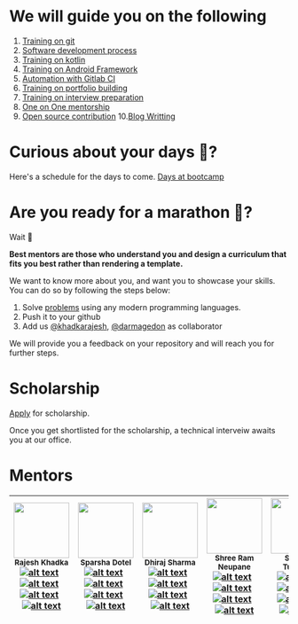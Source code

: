 # We will guide you on the following
1. [Training on git](https://github.com/khadkarajesh/Android-Bootcamp/wiki/Learn-Git)
2. [Software development process](https://github.com/incwell-technology/Android-Bootcamp/wiki/Software-Development-Process)
3. [Training on kotlin](https://github.com/incwell-technology/Android-Bootcamp/wiki/Kotlin)
4. [Training on Android Framework](https://github.com/incwell-technology/Android-Bootcamp/wiki/Android-Application-Development)
5. [Automation with Gitlab CI](https://github.com/incwell-technology/Android-Bootcamp/wiki/Automation-with-Gitlab-CI)
6. [Training on portfolio building](https://github.com/incwell-technology/Android-Bootcamp/wiki/Project-Concept)
7. [Training on interview preparation](https://github.com/incwell-technology/Android-Bootcamp/wiki/Training-on-interview-preparation)
8. [One on One mentorship](https://github.com/incwell-technology/Android-Bootcamp/wiki/one-on-one-mentorship)
9. [Open source contribution](https://github.com/incwell-technology/Android-Bootcamp/wiki/Open-Source-contribution)
10.[Blog Writting](https://github.com/incwell-technology/Android-Bootcamp/wiki/Blog-Writting)

# Curious about your days 🤔?
Here's a schedule for the days to come.
[Days at bootcamp](https://github.com/incwell-technology/Android-Bootcamp/wiki/Days-at-Bootcamp)

# Are you ready for a marathon 🏃?
Wait 👀

**Best mentors are those who understand you and design a curriculum that fits you best rather than rendering a template.**

We want to know more about you, and want you to showcase your skills.
You can do so by following the steps below:

1. Solve [problems](https://github.com/incwell-technology/Android-Bootcamp/wiki/Programming-test) using any modern programming languages.
2. Push it to your github
3. Add us [@khadkarajesh](github.com/khadkarajesh), [@darmagedon](https://github.com/darmagedon) as collaborator

We will provide you a feedback on your repository and will reach you for further steps.

# Scholarship
[Apply](https://docs.google.com/forms/d/e/1FAIpQLSf5kUi9WFWtVynl8ZpIr-1usrfeE240uPs2nT5yNyNSO3EYKQ/viewform?usp=pp_url) for scholarship.

Once you get shortlisted for the scholarship, a technical interveiw awaits you at our office.

# Mentors
| <img src="https://avatars3.githubusercontent.com/u/11496688?v=4" width="100px;"/><br /><sub><b>Rajesh Khadka</b></sub> <br /> [![alt text][1]](https://github.com/khadkarajesh) &nbsp; [![alt text][3]](https://linkedin.com/in/rajeshkhadka) &nbsp; [![alt text][2]](https://medium.com/@rajesh_khadka) &nbsp; [![alt text][4]](https://twitter.com/rajesh_k_khadka)  | <img src="https://media.licdn.com/dms/image/C4E03AQGjNusIZ2S2xg/profile-displayphoto-shrink_800_800/0?e=1555545600&v=beta&t=vnl4ja3aIKxY1WyYwRRBRNjlNFhgaoSZxmblc21bDeY" width="100px;"/><br /><sub><b>Sparsha Dotel</b></sub> <br /> [![alt text][1]](https://github.com/darmagedon) &nbsp; [![alt text][3]](https://www.linkedin.com/in/sparsha-dotel-b3043073/) &nbsp; [![alt text][2]](https://medium.com/@rajesh_khadka) &nbsp; [![alt text][4]](https://twitter.com/rajesh_k_khadka) | <img src="https://avatars3.githubusercontent.com/u/25504619?s=400&v=4" width="100px;"/><br /><sub><b>Dhiraj Sharma</b></sub> <br /> [![alt text][1]](https://github.com/sharmadhiraj) &nbsp; [![alt text][3]](https://www.linkedin.com/in/dhiraj-sharma-84b7ba138/) &nbsp; [![alt text][2]](https://medium.com/@sharmadhiraj.np) &nbsp; [![alt text][4]](https://twitter.com/sharma_dhiraj1) | <img src="https://scontent.fktm8-1.fna.fbcdn.net/v/t1.0-1/52857203_2156120674467238_7899126172301131776_n.jpg?_nc_cat=102&_nc_ht=scontent.fktm8-1.fna&oh=0729f9c0a04447dbf491ef6db0b61e38&oe=5D080214" width="100px;"/><br /><sub><b>Shree Ram Neupane</b></sub> <br /> [![alt text][1]](https://github.com/shreeramneupane) &nbsp; [![alt text][3]](https://www.linkedin.com/in/srneupane/) &nbsp; [![alt text][2]](https://medium.com/@shreeramneupane) &nbsp; [![alt text][4]](https://twitter.com/) | <img src="https://media.licdn.com/dms/image/C5103AQE5JXMu3kdDMQ/profile-displayphoto-shrink_800_800/0?e=1559779200&v=beta&t=2y23r6ajz-FGZUM0YrIbsh3oePCz1wPOgG1vMlo0FK8" width="100px;"/><br /><sub><b>Shrabin Tuladhar</b></sub> <br /> [![alt text][1]](https://github.com/Xkid0525) &nbsp; [![alt text][3]](https://www.linkedin.com/in/shrabin-tuladhar-02207b114/) &nbsp; [![alt text][2]](https://medium.com/) &nbsp; [![alt text][4]](https://twitter.com/) |
| ------------- | ------------- | ------------- | ------------- | ------------- |


[1]: https://github.com/khadkarajesh/Android-Bootcamp/blob/master/github.png?raw=true (github icon)
[2]: https://github.com/khadkarajesh/Android-Bootcamp/blob/master/medium.png?raw=true (medium icon)
[3]: https://github.com/khadkarajesh/Android-Bootcamp/blob/master/linkedin.png?raw=true (linkedin icon)
[4]: https://github.com/khadkarajesh/Android-Bootcamp/blob/master/twitter.png?raw=true (twitter icon)



